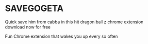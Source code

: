 # SAVEGOGETA
 Quick save him from cabba in this hit dragon ball z chrome extension download now for free

 Fun Chrome extension that wakes you up every so often

